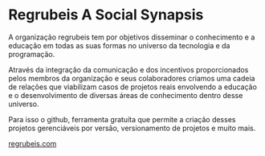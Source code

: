 # Regrubeis A Social Synapsis

A organização regrubeis tem por objetivos disseminar o conhecimento e a educação em todas as suas formas no universo da tecnologia e da programação.

Através da integração da comunicação e dos incentivos proporcionados pelos membros da organização e seus colaboradores criamos uma cadeia de relações que viabilizam casos de projetos reais envolvendo a educação e o desenvolvimento de diversas áreas de conhecimento dentro desse universo.

Para isso o github, ferramenta gratuíta que permite a criação desses projetos gerenciáveis por versão, versionamento de projetos e muito mais.

[regrubeis.com](https://www.regrubeis.com/)
